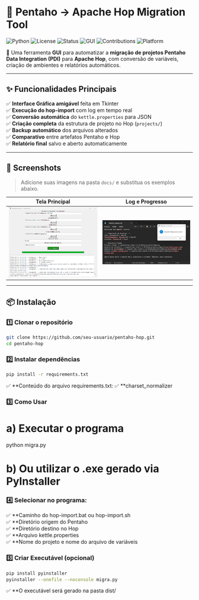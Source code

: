 # 🔄 Pentaho → Apache Hop Migration Tool

![Python](https://img.shields.io/badge/Python-3.8+-blue?logo=python)
![License](https://img.shields.io/badge/License-MIT-green)
![Status](https://img.shields.io/badge/Status-Ativo-brightgreen)
![GUI](https://img.shields.io/badge/Interface-Tkinter-orange)
![Contributions](https://img.shields.io/badge/Contributions-Bem%20Vindas-success)
![Platform](https://img.shields.io/badge/Compatibilidade-Windows%20%7C%20Linux%20%7C%20MacOS-lightgrey)

🚀 Uma ferramenta **GUI** para automatizar a **migração de projetos Pentaho Data Integration (PDI)** para **Apache Hop**, com conversão de variáveis, criação de ambientes e relatórios automáticos.

---

## ✨ Funcionalidades Principais

✅ **Interface Gráfica amigável** feita em Tkinter  
✅ **Execução do hop-import** com log em tempo real  
✅ **Conversão automática** do `kettle.properties` para JSON  
✅ **Criação completa** da estrutura de projeto no Hop (`projects/`)  
✅ **Backup automático** dos arquivos alterados  
✅ **Comparativo** entre artefatos Pentaho e Hop  
✅ **Relatório final** salvo e aberto automaticamente  

---

## 📸 Screenshots

> Adicione suas imagens na pasta `docs/` e substitua os exemplos abaixo.

| Tela Principal | Log e Progresso |
|---------------|----------------|
| ![Tela Principal](docs/Tela.png) | ![Log de Migração](docs/relatorio.png) |

---

## 📦 Instalação

### 1️⃣ Clonar o repositório
```bash
git clone https://github.com/seu-usuario/pentaho-hop.git
cd pentaho-hop
```

### 2️⃣ Instalar dependências
```bash
pip install -r requirements.txt
```

✅ **Conteúdo do arquivo requirements.txt:
✅ **charset_normalizer

### 3️⃣ Como Usar
#   a) Executar o programa
python migra.py
#   b) Ou utilizar o .exe gerado via PyInstaller

### 4️⃣ Selecionar no programa:  

✅ **Caminho do hop-import.bat ou hop-import.sh  
✅ **Diretório origem do Pentaho  
✅ **Diretório destino no Hop  
✅ **Arquivo kettle.properties  
✅ **Nome do projeto e nome do arquivo de variáveis  

### 5️⃣ Criar Executável (opcional)
```bash
pip install pyinstaller
pyinstaller --onefile --noconsole migra.py
```
✅ **O executável será gerado na pasta dist/
